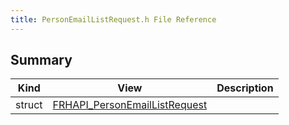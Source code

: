 ```yaml
---
title: PersonEmailListRequest.h File Reference
---
```


## Summary
| Kind | View | Description |
|------|------|-------------|
|struct|[FRHAPI_PersonEmailListRequest](/unreal-plugins/all/structfrhapi__personemaillistrequest/#structFRHAPI__PersonEmailListRequest)||
